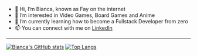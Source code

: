 - 👋 Hi, I’m Bianca, known as Fay on the internet
- 👀 I’m interested in Video Games, Board Games and Anime
- 🌱 I’m currently learning how to become a Fullstack Developer from zero
- 📫 You can connect with me on [LinkedIn](https://www.linkedin.com/in/bianca-toller/)

<hr />

[![Bianca's GitHub stats](https://github-readme-stats.vercel.app/api?username=bitoller&count_private=true&show_icons=true&theme=midnight-purple)](https://github.com/bitoller/github-readme-stats)
[![Top Langs](https://github-readme-stats.vercel.app/api/top-langs/?username=bitoller&langs_count=8&layout=compact)](https://github.com/bitoller/github-readme-stats)

<!---
bitoller/bitoller is a ✨ special ✨ repository because its `README.md` (this file) appears on your GitHub profile.
You can click the Preview link to take a look at your changes.
--->
